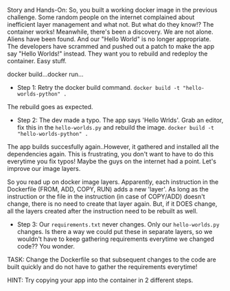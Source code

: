 Story and Hands-On:
So, you built a working docker image in the previous challenge. Some random people on the internet complained about inefficient layer management and what not. But what do they know!? The container works! 
Meanwhile, there's been a discovery. We are not alone. Aliens have been found. And our "Hello World" is no longer appropriate. The developers have scrammed and pushed out a patch to make the app say "Hello Worlds!" instead.
They want you to rebuild and redeploy the container.
Easy stuff.

docker build...docker run...

- Step 1: Retry the docker build command.
  `docker build -t "hello-worlds-python" .`

The rebuild goes as expected.

- Step 2: The dev made a typo. The app says 'Hello Wrlds'. Grab an editor, fix this in the `hello-worlds.py` and rebuild the image.
  `docker build -t "hello-worlds-python" .`

The app builds succesfully again..However, it gathered and installed all the dependencies again. This is frustrating, you don't want to have to do this everytime you fix typos! Maybe the guys on the internet had a point. Let's improve our image layers.

So you read up on docker image layers. Apparently, each instruction in the Dockerfile (FROM, ADD, COPY, RUN) adds a new 'layer'. As long as the instruction or the file in the instruction (in case of COPY/ADD) doesn't change, there is no need to create that layer again. But, if it DOES change, all the layers created after the instruction need to be rebuilt as well.

- Step 3: Our `requirements.txt` never changes. Only our `hello-worlds.py` changes. Is there a way we could put these in separate layers, so we wouldn't have to keep gathering requirements everytime we changed code?? You wonder.
  
TASK: Change the Dockerfile so that subsequent changes to the code are built quickly and do not have to gather the requirements everytime!

HINT: Try copying your app into the container in 2 different steps.
